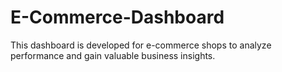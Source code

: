 # E-Commerce-Dashboard
This dashboard is developed for e-commerce shops to analyze performance and gain valuable business insights.
